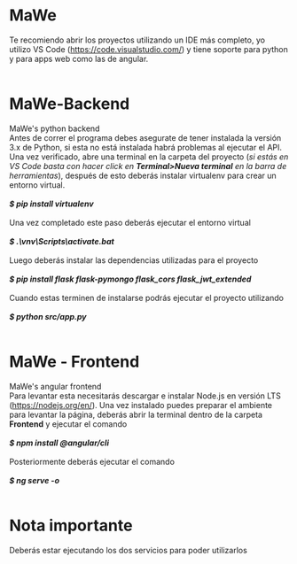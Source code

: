 # MaWe
Te recomiendo abrir los proyectos utilizando un IDE más completo, yo utilizo VS Code (https://code.visualstudio.com/) y tiene soporte para python y para apps web como las de angular.</br></br>
# MaWe-Backend
MaWe's python backend\
Antes de correr el programa debes asegurate de tener instalada la versión 3.x de Python, si esta no está instalada habrá problemas al ejecutar el API. Una vez verificado, abre una terminal en la carpeta del proyecto (*si estás en VS Code basta con hacer click en **Terminal>Nueva terminal** en la barra de herramientas*), después de esto deberás instalar virtualenv para crear un entorno virtual.</br></br>
***$ pip install virtualenv***</br></br>
Una vez completado este paso deberás ejecutar el entorno virtual</br></br>
***$ .\vnv\Scripts\activate.bat***</br></br>
Luego deberás instalar las dependencias utilizadas para el proyecto</br></br>
***$ pip install flask flask-pymongo flask_cors flask_jwt_extended***</br></br>
Cuando estas terminen de instalarse podrás ejecutar el proyecto utilizando</br></br>
***$ python src/app.py***</br></br>
# MaWe - Frontend
MaWe's angular frontend\
Para levantar esta necesitarás descargar e instalar Node.js en versión LTS (https://nodejs.org/en/). Una vez instalado puedes preparar el ambiente para levantar la página, deberás abrir la terminal dentro de la carpeta **Frontend** y ejecutar el comando</br></br>
***$ npm install @angular/cli***</br></br>
Posteriormente deberás ejecutar el comando</br></br>
***$ ng serve -o***</br></br>
# Nota importante
Deberás estar ejecutando los dos servicios para poder utilizarlos

